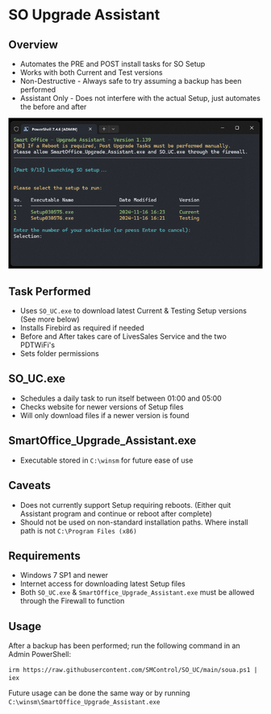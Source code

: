# SO Upgrade Assistant

## Overview

- Automates the PRE and POST install tasks for SO Setup
- Works with both Current and Test versions
- Non-Destructive - Always safe to try assuming a backup has been performed
- Assistant Only - Does not interfere with the actual Setup, just automates the before and after

![Select Version](https://github.com/SMControl/SO_UC/blob/main/test/SOUA_SelectVersion.png)
  
## Task Performed

- Uses `SO_UC.exe` to download latest Current & Testing Setup versions (See more below)
- Installs Firebird as required if needed
- Before and After takes care of LivesSales Service and the two PDTWiFi's
- Sets folder permissions

## SO_UC.exe

- Schedules a daily task to run itself between 01:00 and 05:00
- Checks website for newer versions of Setup files
- Will only download files if a newer version is found

## SmartOffice_Upgrade_Assistant.exe
- Executable stored in `C:\winsm` for future ease of use

## Caveats

- Does not currently support Setup requiring reboots. (Either quit Assistant program and continue or reboot after complete)
- Should not be used on non-standard installation paths. Where install path is not `C:\Program Files (x86)`

## Requirements

- Windows 7 SP1 and newer
- Internet access for downloading latest Setup files
- Both  `SO_UC.exe` & `SmartOffice_Upgrade_Assistant.exe` must be allowed through the Firewall to function

## Usage

After a backup has been performed; run the following command in an Admin PowerShell:
```
irm https://raw.githubusercontent.com/SMControl/SO_UC/main/soua.ps1 | iex
```
Future usage can be done the same way or by running `C:\winsm\SmartOffice_Upgrade_Assistant.exe`
